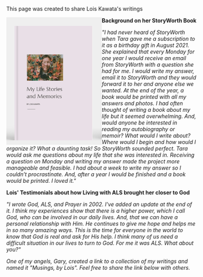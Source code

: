 <p>This page was created to share Lois Kawata's writings</p>

<div class="container">
  <img src="static/assets/img/bookcover.PNG" align="left" width="50%">
  
<p><b>Background on her StoryWorth Book</b></p>             
<p><i>"I had never heard of StoryWorth when Tara gave me a subscription to it as a birthday gift in August 2021. She explained that every Monday for one year I would receive an email from
StoryWorth with a question she had for me. I would write my answer, email it to StoryWorth and they would forward it to her and anyone else we wanted. At the end of the year, a book would be printed with all my answers and photos. I had often thought of writing a book about my life but it seemed overwhelming. And, would anyone be interested in reading my autobiography or memoir? What would I write about? Where would I begin and how would I organize it? What a daunting task! So StoryWorth sounded perfect. Tara would ask me questions about my life that she was interested in. Receiving a question on Monday and writing my answer made the project more manageable and feasible. I had about a week to write my answer so I couldn’t procrastinate. And, after a year I would be finished and a book would be printed. I loved it."</i></p>

<p><b>Lois' Testimonials about how Living with ALS brought her closer to God </b></p>
<p><i>"I wrote God, ALS, and Prayer in 2002. I've added an update at the end of it.  I think my experiences show that there is a higher power, which I call God, who can be involved in our daily lives. And, that we can have a personal relationship with Him. He continues to give me hope and helps me in so many amazing ways. This is the time for everyone in the world to know that God is real and ask for His help. I think many of us need a difficult situation in our lives to turn to God. For me it was ALS. What about you?"

One of my angels, Gary, created a link to a collection of my writings and named it "Musings, by Lois". Feel free to share the link below with others.</i></p>

</div>
